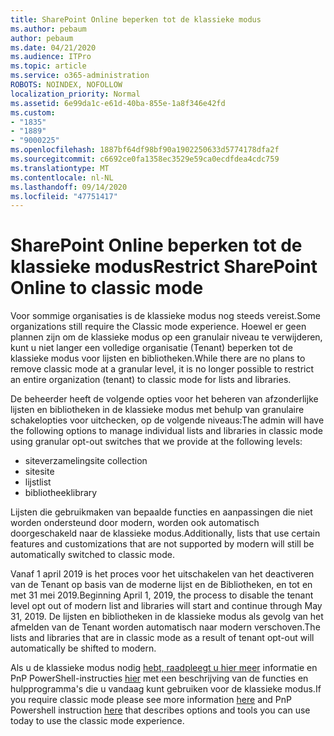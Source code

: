 ```yaml
---
title: SharePoint Online beperken tot de klassieke modus
ms.author: pebaum
author: pebaum
ms.date: 04/21/2020
ms.audience: ITPro
ms.topic: article
ms.service: o365-administration
ROBOTS: NOINDEX, NOFOLLOW
localization_priority: Normal
ms.assetid: 6e99da1c-e61d-40ba-855e-1a8f346e42fd
ms.custom:
- "1835"
- "1889"
- "9000225"
ms.openlocfilehash: 1887bf64df98bf90a1902250633d5774178dfa2f
ms.sourcegitcommit: c6692ce0fa1358ec3529e59ca0ecdfdea4cdc759
ms.translationtype: MT
ms.contentlocale: nl-NL
ms.lasthandoff: 09/14/2020
ms.locfileid: "47751417"
---
```

# <a name="restrict-sharepoint-online-to-classic-mode"></a><span data-ttu-id="8d646-102">SharePoint Online beperken tot de klassieke modus</span><span class="sxs-lookup"><span data-stu-id="8d646-102">Restrict SharePoint Online to classic mode</span></span>

<span data-ttu-id="8d646-103">Voor sommige organisaties is de klassieke modus nog steeds vereist.</span><span class="sxs-lookup"><span data-stu-id="8d646-103">Some organizations still require the Classic mode experience.</span></span> <span data-ttu-id="8d646-104">Hoewel er geen plannen zijn om de klassieke modus op een granulair niveau te verwijderen, kunt u niet langer een volledige organisatie (Tenant) beperken tot de klassieke modus voor lijsten en bibliotheken.</span><span class="sxs-lookup"><span data-stu-id="8d646-104">While there are no plans to remove classic mode at a granular level, it is no longer possible to restrict an entire organization (tenant) to classic mode for lists and libraries.</span></span>

<span data-ttu-id="8d646-105">De beheerder heeft de volgende opties voor het beheren van afzonderlijke lijsten en bibliotheken in de klassieke modus met behulp van granulaire schakelopties voor uitchecken, op de volgende niveaus:</span><span class="sxs-lookup"><span data-stu-id="8d646-105">The admin will have the following options to manage individual lists and libraries in classic mode using granular opt-out switches that we provide at the following levels:</span></span>

- <span data-ttu-id="8d646-106">siteverzameling</span><span class="sxs-lookup"><span data-stu-id="8d646-106">site collection</span></span>
- <span data-ttu-id="8d646-107">site</span><span class="sxs-lookup"><span data-stu-id="8d646-107">site</span></span>
- <span data-ttu-id="8d646-108">lijst</span><span class="sxs-lookup"><span data-stu-id="8d646-108">list</span></span>
- <span data-ttu-id="8d646-109">bibliotheek</span><span class="sxs-lookup"><span data-stu-id="8d646-109">library</span></span>

<span data-ttu-id="8d646-110">Lijsten die gebruikmaken van bepaalde functies en aanpassingen die niet worden ondersteund door modern, worden ook automatisch doorgeschakeld naar de klassieke modus.</span><span class="sxs-lookup"><span data-stu-id="8d646-110">Additionally, lists that use certain features and customizations that are not supported by modern will still be automatically switched to classic mode.</span></span>

<span data-ttu-id="8d646-111">Vanaf 1 april 2019 is het proces voor het uitschakelen van het deactiveren van de Tenant op basis van de moderne lijst en de Bibliotheken, en tot en met 31 mei 2019.</span><span class="sxs-lookup"><span data-stu-id="8d646-111">Beginning April 1, 2019, the process to disable the tenant level opt out of modern list and libraries will start and continue through May 31, 2019.</span></span>  <span data-ttu-id="8d646-112">De lijsten en bibliotheken in de klassieke modus als gevolg van het afmelden van de Tenant worden automatisch naar modern verschoven.</span><span class="sxs-lookup"><span data-stu-id="8d646-112">The lists and libraries that are in classic mode as a result of tenant opt-out will automatically be shifted to modern.</span></span>

<span data-ttu-id="8d646-113">Als u de klassieke modus nodig [hebt, raadpleegt u hier meer](https://techcommunity.microsoft.com/t5/Microsoft-SharePoint-Blog/Delivering-SharePoint-modern-experiences/ba-p/315023) informatie en PnP PowerShell-instructies [hier](https://docs.microsoft.com/sharepoint/dev/transform/modernize-userinterface-lists-and-libraries-optout) met een beschrijving van de functies en hulpprogramma's die u vandaag kunt gebruiken voor de klassieke modus.</span><span class="sxs-lookup"><span data-stu-id="8d646-113">If you require classic mode please see more information [here](https://techcommunity.microsoft.com/t5/Microsoft-SharePoint-Blog/Delivering-SharePoint-modern-experiences/ba-p/315023) and PnP Powershell instruction [here](https://docs.microsoft.com/sharepoint/dev/transform/modernize-userinterface-lists-and-libraries-optout) that describes options and tools you can use today to use the classic mode experience.</span></span>
